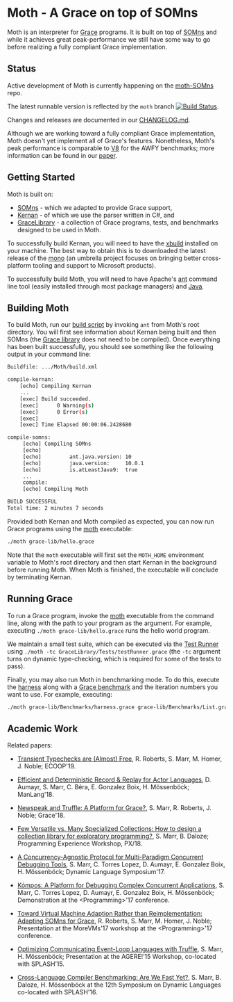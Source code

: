 Moth - A Grace on top of SOMns
==============================

Moth is an interpreter for [Grace](http://gracelang.org/) programs. It is built
on top of [SOMns](https://github.com/smarr/SOMns/) and while it achieves great
peak-performance we still have some way to go before realizing a fully
compliant Grace implementation.


Status
------

Active development of Moth is currently happening on the [moth-SOMns](https://github.com/gracelang/moth-SOMns) repo.

The latest runnable version is reflected by the `moth` branch [![Build Status](https://travis-ci.com/gracelang/moth-SOMns.svg?branch=moth)](https://travis-ci.com/github/gracelang/moth-SOMns).

Changes and releases are documented in our [CHANGELOG.md][cl].

Although we are working toward a fully compliant Grace implementation, Moth
doesn't yet implement all of Grace's features. Nonetheless, Moth's peak
performance is comparable to [V8](https://developers.google.com/v8/) for the
AWFY benchmarks; more information can be found in our
[paper](https://arxiv.org/abs/1807.00661).

Getting Started
---------------

Moth is built on:

- [SOMns](https://github.com/richard-roberts/SOMns) - which we adapted to provide Grace support,
- [Kernan](http://gracelang.org/applications/grace-versions/kernan/) - of which we use the parser written in C#, and
- [GraceLibrary](https://github.com/richard-roberts/GraceLibrary) - a collection of Grace programs, tests, and benchmarks designed to be used in Moth.

To successfully build Kernan, you will need to have the
[xbuild](http://www.mono-project.com/docs/tools+libraries/tools/xbuild/)
installed on your machine. The best way to obtain this is to downloaded the
latest release of the [mono](https://www.mono-project.com/download/stable/) (an
umbrella project focuses on bringing better cross-platform tooling and support
to Microsoft products).

To successfully build Moth, you will need to have Apache's
[ant](https://ant.apache.org/) command line tool (easily installed through most
package managers) and
[Java](http://www.oracle.com/technetwork/java/javase/downloads/index.html).

Building Moth
-------------

To build Moth, run our [build script](./build.xml) by invoking `ant` from
Moth's root directory. You will first see information about Kernan being built
and then SOMns (the [Grace library](./grace-lib) does not need to be compiled).
Once everything has been built successfully, you should see something like the
following output in your command line:

```sh
Buildfile: .../Moth/build.xml

compile-kernan:
    [echo] Compiling Kernan
    ...
    [exec] Build succeeded.
    [exec]      0 Warning(s)
    [exec]      0 Error(s)
    [exec]
    [exec] Time Elapsed 00:00:06.2428680

compile-somns:
     [echo] Compiling SOMns
     [echo]
     [echo]         ant.java.version: 10
     [echo]         java.version:     10.0.1
     [echo]         is.atLeastJava9:  true
     ...
     compile:
     [echo] Compiling Moth

BUILD SUCCESSFUL
Total time: 2 minutes 7 seconds
```

Provided both Kernan and Moth compiled as expected, you can now run Grace
programs using the [moth](./moth) executable:

```sh
./moth grace-lib/hello.grace
```

Note that the `moth` executable will first set the `MOTH_HOME` environment variable to Moth's root directory and then start Kernan in the background before running Moth. When Moth is finished, the executable will conclude by terminating Kernan.

Running Grace
-------------

To run a Grace program, invoke the [moth](./moth) executable from the command
line, along with the path to your program as the argument. For example,
executing `./moth grace-lib/hello.grace` runs the hello world program.

We maintain a small test suite, which can be executed via the [Test
Runner](./Tests/testRunner.grace) using `./moth -tc
GraceLibrary/Tests/testRunner.grace` (the `-tc` argument turns on dynamic
type-checking, which is required for some of the tests to pass).

Finally, you may also run Moth in benchmarking mode. To do this, execute the
[harness](./grace-lib/Benchmarks/harness.grace) along with a [Grace
benchmark](./grace-lib/Benchmarks) and the iteration numbers you want to use.
For example, executing:

```sh
./moth grace-lib/Benchmarks/harness.grace grace-lib/Benchmarks/List.grace 100 50
```

Academic Work
-------------

Related papers:

 - [Transient Typechecks are (Almost) Free](https://stefan-marr.de/downloads/ecoop19-roberts-et-al-transient-typechecks-are-almost-free.pdf), R. Roberts, S. Marr, M. Homer, J. Noble; ECOOP'19.

 - [Efficient and Deterministic Record & Replay for Actor Languages](https://stefan-marr.de/downloads/manlang18-aumayr-et-al-efficient-and-deterministic-record-and-replay-for-actor-languages.pdf), D. Aumayr, S. Marr, C. Béra, E. Gonzalez Boix, H. Mössenböck; ManLang'18.

 - [Newspeak and Truffle: A Platform for Grace?](https://stefan-marr.de/downloads/grace18-marr-et-al-newspeak-and-truffle-a-platform-for-grace.pdf), S. Marr, R. Roberts, J. Noble; Grace'18.

 - [Few Versatile vs. Many Specialized Collections: How to design a collection library for exploratory programming?](https://stefan-marr.de/papers/px-marr-daloze-few-versatile-vs-many-specialized-collections/), S. Marr, B. Daloze; Programming Experience Workshop, PX/18.

 - [A Concurrency-Agnostic Protocol for Multi-Paradigm Concurrent Debugging Tools](https://stefan-marr.de/papers/dls-marr-et-al-concurrency-agnostic-protocol-for-debugging/), S. Marr, C. Torres Lopez, D. Aumayr, E. Gonzalez Boix, H. Mössenböck; Dynamic Language Symposium'17.

 - [Kómpos: A Platform for Debugging Complex Concurrent Applications](https://stefan-marr.de/downloads/progdemo-marr-et-al-kompos-a-platform-for-debugging-complex-concurrent-applications.pdf), S. Marr, C. Torres Lopez, D. Aumayr, E. Gonzalez Boix, H. Mössenböck; Demonstration at the &lt;Programming&gt;'17 conference.

 - [Toward Virtual Machine Adaption Rather than Reimplementation: Adapting SOMns for Grace](https://stefan-marr.de/downloads/morevms17-roberts-et-al-toward-virtual-machine-adaption.pdf), R. Roberts, S. Marr, M. Homer, J. Noble; Presentation at the MoreVMs'17 workshop at the &lt;Programming&gt;'17 conference.

 - [Optimizing Communicating Event-Loop Languages with Truffle](https://stefan-marr.de/2015/10/optimizing-communicating-event-loop-languages-with-truffle/), S. Marr, H. Mössenböck; Presentation at the AGERE!’15 Workshop, co-located with SPLASH’15.

 - [Cross-Language Compiler Benchmarking: Are We Fast Yet?](https://stefan-marr.de/papers/dls-marr-et-al-cross-language-compiler-benchmarking-are-we-fast-yet/), S. Marr, B. Daloze, H. Mössenböck at the 12th Symposium on Dynamic Languages co-located with SPLASH'16.

 [SOM]: http://som-st.github.io/
 [TSOM]:https://github.com/SOM-st/TruffleSOM
 [SOAI]:http://lafo.ssw.uni-linz.ac.at/papers/2012_DLS_SelfOptimizingASTInterpreters.pdf
 [T]:   http://ssw.uni-linz.ac.at/Research/Projects/JVM/Truffle.html
 [spec]:http://bracha.org/newspeak-spec.pdf
 [AWFY]:https://github.com/smarr/are-we-fast-yet
 [RTD]: http://somns.readthedocs.io/en/dev/
 [vscode]: https://marketplace.visualstudio.com/items?itemName=MetaConcProject.SOMns
 [cl]:  https://github.com/smarr/SOMns/blob/dev/CHANGELOG.md
